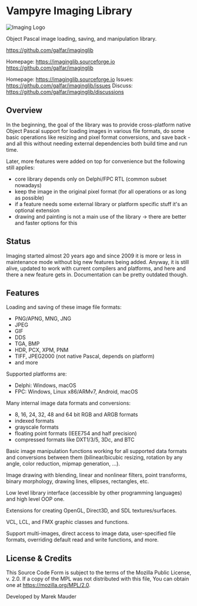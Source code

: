 Vampyre Imaging Library
===================================

![Imaging Logo](https://raw.githubusercontent.com/galfar/imaginglib/master/Doc/Common/logo.png)

Object Pascal image loading, saving, and manipulation library.

<https://github.com/galfar/imaginglib>  

Homepage: <https://imaginglib.sourceforge.io>  
<https://github.com/galfar/imaginglib>

Homepage: <https://imaginglib.sourceforge.io>
Issues: <https://github.com/galfar/imaginglib/issues>
Discuss: <https://github.com/galfar/imaginglib/discussions>

Overview
--------------------------

In the beginning, the goal of the library was to provide cross-platform native Object Pascal support for loading images in various file formats, do some basic operations like resizing and pixel format conversions, and save back - and all this without needing external dependencies both build time and run time.

Later, more features were added on top for convenience but the following still applies:

- core library depends only on Delphi/FPC RTL (common subset nowadays)
- keep the image in the original pixel format (for all operations or as long as possible)
- if a feature needs some external library or platform specific stuff it's an optional extension
- drawing and painting is not a main use of the library -> there are better and faster options for this

Status
-----------

Imaging started almost 20 years ago and since 2009 it is more or less in maintenance mode without big new features being added.
Anyway, it is still alive, updated to work with current compilers and platforms, and here and there a new feature gets in. Documentation can be pretty outdated though.


Features
--------------------------

Loading and saving of these image file formats:

- PNG/APNG, MNG, JNG
- JPEG
- GIF
- DDS
- TGA, BMP
- HDR, PCX, XPM, PNM
- TIFF, JPEG2000 (not native Pascal, depends on platform)
- and more

Supported platforms are:

- Delphi: Windows, macOS
- FPC: Windows, Linux x86/ARMv7, Android, macOS

Many internal image data formats and conversions:

- 8, 16, 24, 32, 48 and 64 bit RGB and ARGB formats
- indexed formats
- grayscale formats
- floating point formats (IEEE754 and half precision)
- compressed formats like DXT1/3/5, 3Dc, and BTC

Basic image manipulation functions working for all supported data formats and conversions between them (bilinear/bicubic resizing, rotation by any angle, color reduction, mipmap generation, ...).

Image drawing with blending, linear and nonlinear filters, point transforms, binary morphology, drawing lines, ellipses, rectangles, etc.

Low level library interface (accessible by other programming languages) and high level OOP one.

Extensions for creating OpenGL, Direct3D, and SDL textures/surfaces.

VCL, LCL, and FMX graphic classes and functions.

Support multi-images, direct access to image data,
user-specified file formats, overriding default read and write functions,
and more.

License & Credits
------------------

This Source Code Form is subject to the terms of the Mozilla Public
License, v. 2.0. If a copy of the MPL was not distributed with this
file, You can obtain one at https://mozilla.org/MPL/2.0.

Developed by Marek Mauder

